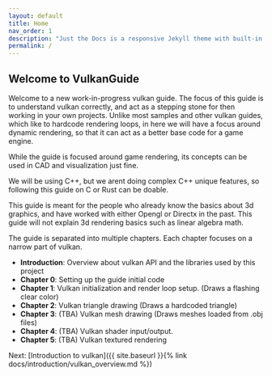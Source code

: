 ```yaml
---
layout: default
title: Home
nav_order: 1
description: "Just the Docs is a responsive Jekyll theme with built-in search that is easily customizable and hosted on GitHub Pages."
permalink: /
---
```



## Welcome to VulkanGuide

Welcome to a new work-in-progress vulkan guide. The focus of this guide is to understand vulkan correctly, and act as a stepping stone for then working in your own projects. Unlike most samples and other vulkan guides, which like to hardcode rendering loops, in here we will have a focus around dynamic rendering, so that it can act as a better base code for a game engine.

While the guide is focused around game rendering, its concepts can be used in CAD and visualization just fine.

We will be using C++, but we arent doing complex C++ unique features, so following this guide on C or Rust can be doable.

This guide is meant for the people who already know the basics about 3d graphics, and have worked with either Opengl or Directx in the past. This guide will not explain 3d rendering basics such as linear algebra math.

The guide is separated into multiple chapters. Each chapter focuses on a narrow part of vulkan.

- **Introduction**: Overview about vulkan API and the libraries used by this project
-  **Chapter 0**: Setting up the guide initial code
-  **Chapter 1**: Vulkan initialization and render loop setup. (Draws a flashing clear color)
-  **Chapter 2**: Vulkan triangle drawing (Draws a hardcoded triangle)
-  **Chapter 3**: (TBA) Vulkan mesh drawing (Draws meshes loaded from .obj files)
-  **Chapter 4**: (TBA) Vulkan shader input/output.
-  **Chapter 5**: (TBA) Vulkan textured rendering

Next: [Introduction to vulkan]({{ site.baseurl }}{% link docs/introduction/vulkan_overview.md %})